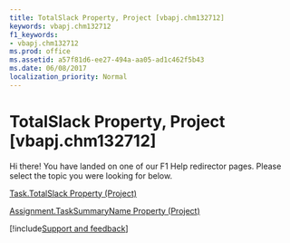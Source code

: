 ```yaml
---
title: TotalSlack Property, Project [vbapj.chm132712]
keywords: vbapj.chm132712
f1_keywords:
- vbapj.chm132712
ms.prod: office
ms.assetid: a57f81d6-ee27-494a-aa05-ad1c462f5b43
ms.date: 06/08/2017
localization_priority: Normal
---
```



# TotalSlack Property, Project [vbapj.chm132712]

Hi there! You have landed on one of our F1 Help redirector pages. Please select the topic you were looking for below.

[Task.TotalSlack Property (Project)](http://msdn.microsoft.com/library/6a9246c7-7d94-534e-28f2-403c2587976e%28Office.15%29.aspx)

[Assignment.TaskSummaryName Property (Project)](http://msdn.microsoft.com/library/a206d327-1ae2-4a09-7029-ac52a517a0a9%28Office.15%29.aspx)

[!include[Support and feedback](~/includes/feedback-boilerplate.md)]